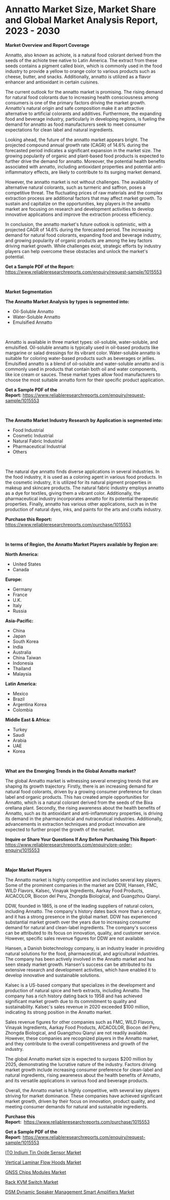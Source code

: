 <p><h1>Annatto Market Size, Market Share and Global Market Analysis Report, 2023 - 2030</h1></p><p><strong>Market Overview and Report Coverage</strong></p>
<p><p>Annatto, also known as achiote, is a natural food colorant derived from the seeds of the achiote tree native to Latin America. The extract from these seeds contains a pigment called bixin, which is commonly used in the food industry to provide a yellow to orange color to various products such as cheese, butter, and snacks. Additionally, annatto is utilized as a flavor enhancer and antioxidant in certain cuisines.</p><p>The current outlook for the annatto market is promising. The rising demand for natural food colorants due to increasing health consciousness among consumers is one of the primary factors driving the market growth. Annatto's natural origin and safe composition make it an attractive alternative to artificial colorants and additives. Furthermore, the expanding food and beverage industry, particularly in developing regions, is fueling the demand for annatto as food manufacturers seek to meet consumer expectations for clean label and natural ingredients.</p><p>Looking ahead, the future of the annatto market appears bright. The projected compound annual growth rate (CAGR) of 14.6% during the forecasted period indicates a significant expansion in the market size. The growing popularity of organic and plant-based food products is expected to further drive the demand for annatto. Moreover, the potential health benefits associated with annatto, including antioxidant properties and potential anti-inflammatory effects, are likely to contribute to its surging market demand.</p><p>However, the annatto market is not without challenges. The availability of alternative natural colorants, such as turmeric and saffron, poses a competitive threat. The fluctuating prices of raw materials and the complex extraction process are additional factors that may affect market growth. To sustain and capitalize on the opportunities, key players in the annatto market are focusing on research and development activities to develop innovative applications and improve the extraction process efficiency.</p><p>In conclusion, the annatto market's future outlook is optimistic, with a projected CAGR of 14.6% during the forecasted period. The increasing demand for natural food colorants, expanding food and beverage industry, and growing popularity of organic products are among the key factors driving market growth. While challenges exist, strategic efforts by industry players can help overcome these obstacles and unlock the market's potential.</p></p>
<p><strong>Get a Sample PDF of the Report:</strong> <a href="https://www.reliableresearchreports.com/enquiry/request-sample/1015553">https://www.reliableresearchreports.com/enquiry/request-sample/1015553</a></p>
<p>&nbsp;</p>
<p><strong>Market Segmentation</strong></p>
<p><strong>The Annatto Market Analysis by types is segmented into:</strong></p>
<p><ul><li>Oil-Soluble Annatto</li><li>Water-Soluble Annatto</li><li>Emulsified Annatto</li></ul></p>
<p>&nbsp;</p>
<p><p>Annatto is available in three market types: oil-soluble, water-soluble, and emulsified. Oil-soluble annatto is typically used in oil-based products like margarine or salad dressings for its vibrant color. Water-soluble annatto is suitable for coloring water-based products such as beverages or jellies. Emulsified annatto is a blend of oil-soluble and water-soluble annatto and is commonly used in products that contain both oil and water components, like ice cream or sauces. These market types allow food manufacturers to choose the most suitable annatto form for their specific product application.</p></p>
<p><strong>Get a Sample PDF of the Report:</strong>&nbsp;<a href="https://www.reliableresearchreports.com/enquiry/request-sample/1015553">https://www.reliableresearchreports.com/enquiry/request-sample/1015553</a></p>
<p>&nbsp;</p>
<p><strong>The Annatto Market Industry Research by Application is segmented into:</strong></p>
<p><ul><li>Food Industrial</li><li>Cosmetic Industrial</li><li>Natural Fabric Industrial</li><li>Pharmaceutical Industrial</li><li>Others</li></ul></p>
<p>&nbsp;</p>
<p><p>The natural dye annatto finds diverse applications in several industries. In the food industry, it is used as a coloring agent in various food products. In the cosmetic industry, it is utilized for its natural pigment properties in makeup and skincare products. The natural fabric industry employs annatto as a dye for textiles, giving them a vibrant color. Additionally, the pharmaceutical industry incorporates annatto for its potential therapeutic properties. Finally, annatto has various other applications, such as in the production of natural dyes, inks, and paints for the arts and crafts industry.</p></p>
<p><strong>Purchase this Report:</strong>&nbsp; <a href="https://www.reliableresearchreports.com/purchase/1015553">https://www.reliableresearchreports.com/purchase/1015553</a></p>
<p>&nbsp;</p>
<p><strong>In terms of Region, the Annatto Market Players available by Region are:</strong></p>
<p>
    <p> <strong> North America: </strong>
        <ul>
            <li>United States</li>
            <li>Canada</li>
        </ul>
        </p> 
    <p> <strong> Europe: </strong>
        <ul>
            <li>Germany</li>
            <li>France</li>
            <li>U.K.</li>
            <li>Italy</li>
            <li>Russia</li>
        </ul>
        </p> 
    <p> <strong> Asia-Pacific: </strong>
        <ul>
            <li>China</li>
            <li>Japan</li>
            <li>South Korea</li>
            <li>India</li>
            <li>Australia</li>
            <li>China Taiwan</li>
            <li>Indonesia</li>
            <li>Thailand</li>
            <li>Malaysia</li>
        </ul>
        </p> 
    <p> <strong> Latin America: </strong>
        <ul>
            <li>Mexico</li>
            <li>Brazil</li>
            <li>Argentina Korea</li>
            <li>Colombia</li>
        </ul>
        </p> 
    <p> <strong> Middle East & Africa: </strong>
        <ul>
            <li>Turkey</li>
            <li>Saudi</li>
            <li>Arabia</li>
            <li>UAE</li>
            <li>Korea</li>
        </ul>
    </p>
    </p>
<p>&nbsp;</p>
<p><strong>What are the Emerging Trends in the Global Annatto market?</strong></p>
<p><p>The global Annatto market is witnessing several emerging trends that are shaping its growth trajectory. Firstly, there is an increasing demand for natural food colorants, driven by a growing consumer preference for clean label and organic products. This has created ample opportunities for Annatto, which is a natural colorant derived from the seeds of the Bixa orellana plant. Secondly, the rising awareness about the health benefits of Annatto, such as its antioxidant and anti-inflammatory properties, is driving its demand in the pharmaceutical and nutraceutical industries. Additionally, advancements in extraction techniques and product innovation are expected to further propel the growth of the market.</p></p>
<p><strong>Inquire or Share Your Questions If Any Before Purchasing This Report</strong>- <a href="https://www.reliableresearchreports.com/enquiry/pre-order-enquiry/1015553">https://www.reliableresearchreports.com/enquiry/pre-order-enquiry/1015553</a></p>
<p>&nbsp;</p>
<p><strong>Major Market Players</strong></p>
<p><p>The Annatto market is highly competitive and includes several key players. Some of the prominent companies in the market are DDW, Hansen, FMC, WILD Flavors, Kalsec, Vinayak Ingredients, Aarkay Food Products, AICACOLOR, Biocon del Peru, Zhongda Biological, and Guangzhou Qianyi.</p><p>DDW, founded in 1865, is one of the leading suppliers of natural colors, including Annatto. The company's history dates back more than a century, and it has a strong presence in the global market. DDW has experienced substantial market growth over the years due to increasing consumer demand for natural and clean-label ingredients. The company's success can be attributed to its focus on innovation, quality, and customer service. However, specific sales revenue figures for DDW are not available.</p><p>Hansen, a Danish biotechnology company, is an industry leader in providing natural solutions for the food, pharmaceutical, and agricultural industries. The company has been actively involved in the Annatto market and has seen steady market growth. Hansen's success can be attributed to its extensive research and development activities, which have enabled it to develop innovative and sustainable solutions.</p><p>Kalsec is a US-based company that specializes in the development and production of natural spice and herb extracts, including Annatto. The company has a rich history dating back to 1958 and has achieved significant market growth due to its commitment to quality and sustainability. Kalsec's sales revenue in 2020 exceeded $100 million, indicating its strong position in the Annatto market.</p><p>Sales revenue figures for other companies such as FMC, WILD Flavors, Vinayak Ingredients, Aarkay Food Products, AICACOLOR, Biocon del Peru, Zhongda Biological, and Guangzhou Qianyi are not readily available. However, these companies are recognized players in the Annatto market, and they contribute to the overall competitiveness and growth of the industry.</p><p>The global Annatto market size is expected to surpass $200 million by 2025, demonstrating the lucrative nature of the industry. Factors driving market growth include increasing consumer preference for clean-label and natural ingredients, rising awareness about the health benefits of Annatto, and its versatile applications in various food and beverage products.</p><p>Overall, the Annatto market is highly competitive, with several key players striving for market dominance. These companies have achieved significant market growth, driven by their focus on innovation, product quality, and meeting consumer demands for natural and sustainable ingredients.</p></p>
<p><strong>Purchase this Report:</strong>&nbsp;&nbsp;<a href="https://www.reliableresearchreports.com/purchase/1015553">https://www.reliableresearchreports.com/purchase/1015553</a></p>
<p></p>
<p><strong>Get a Sample PDF of the Report:</strong>&nbsp;<a href="https://www.reliableresearchreports.com/enquiry/request-sample/1015553">https://www.reliableresearchreports.com/enquiry/request-sample/1015553</a></p>
<p><p><a href="https://www.linkedin.com/pulse/ito-indium-tin-oxide-sensor-market-research-report-unlocks-mnuze/">ITO Indium Tin Oxide Sensor Market</a></p><p><a href="https://medium.com/@andrewhills1925/vertical-laminar-flow-hoods-market-the-key-to-successful-business-strategy-forecast-till-2030-5a2b936d34a0">Vertical Laminar Flow Hoods Market</a></p><p><a href="https://www.linkedin.com/pulse/gnss-chips-modules-market-challenges-opportunities-growth-mdcie/">GNSS Chips Modules Market</a></p><p><a href="https://medium.com/@jeromekling1967/rack-kvm-switch-market-size-reveals-the-best-marketing-channels-in-global-industry-52bd3af76527">Rack KVM Switch Market</a></p><p><a href="https://www.linkedin.com/pulse/decoding-dsm-dynamic-speaker-management-smart-amplifiers-sphqe/">DSM Dynamic Speaker Management Smart Amplifiers Market</a></p></p>